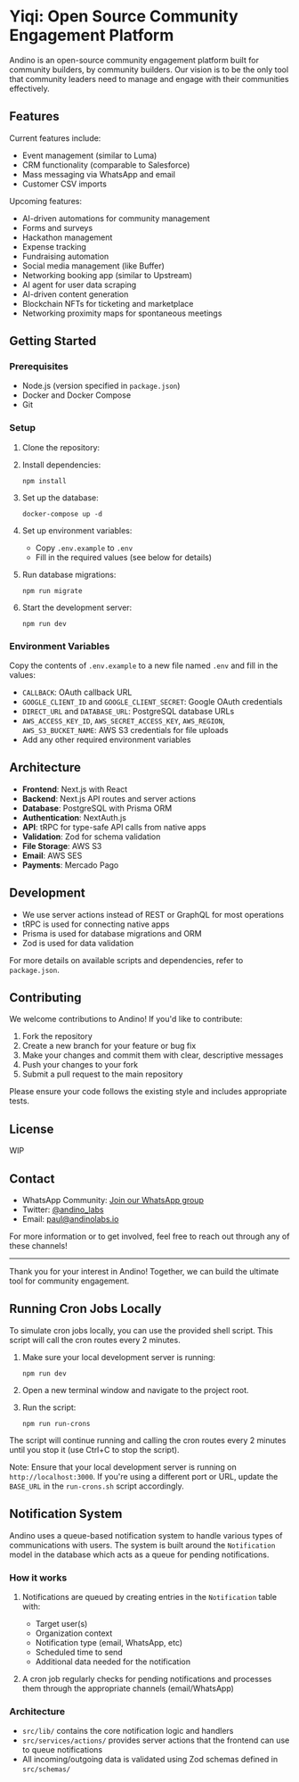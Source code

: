 # Yiqi: Open Source Community Engagement Platform

Andino is an open-source community engagement platform built for community builders, by community builders. Our vision is to be the only tool that community leaders need to manage and engage with their communities effectively.

## Features

Current features include:

- Event management (similar to Luma)
- CRM functionality (comparable to Salesforce)
- Mass messaging via WhatsApp and email
- Customer CSV imports

Upcoming features:

- AI-driven automations for community management
- Forms and surveys
- Hackathon management
- Expense tracking
- Fundraising automation
- Social media management (like Buffer)
- Networking booking app (similar to Upstream)
- AI agent for user data scraping
- AI-driven content generation
- Blockchain NFTs for ticketing and marketplace
- Networking proximity maps for spontaneous meetings

## Getting Started

### Prerequisites

- Node.js (version specified in `package.json`)
- Docker and Docker Compose
- Git

### Setup

1. Clone the repository:
2. Install dependencies:

   ```
   npm install
   ```

3. Set up the database:

   ```
   docker-compose up -d
   ```

4. Set up environment variables:

   - Copy `.env.example` to `.env`
   - Fill in the required values (see below for details)

5. Run database migrations:

   ```
   npm run migrate
   ```

6. Start the development server:
   ```
   npm run dev
   ```

### Environment Variables

Copy the contents of `.env.example` to a new file named `.env` and fill in the values:

- `CALLBACK`: OAuth callback URL
- `GOOGLE_CLIENT_ID` and `GOOGLE_CLIENT_SECRET`: Google OAuth credentials
- `DIRECT_URL` and `DATABASE_URL`: PostgreSQL database URLs
- `AWS_ACCESS_KEY_ID`, `AWS_SECRET_ACCESS_KEY`, `AWS_REGION`, `AWS_S3_BUCKET_NAME`: AWS S3 credentials for file uploads
- Add any other required environment variables

## Architecture

- **Frontend**: Next.js with React
- **Backend**: Next.js API routes and server actions
- **Database**: PostgreSQL with Prisma ORM
- **Authentication**: NextAuth.js
- **API**: tRPC for type-safe API calls from native apps
- **Validation**: Zod for schema validation
- **File Storage**: AWS S3
- **Email**: AWS SES
- **Payments**: Mercado Pago

## Development

- We use server actions instead of REST or GraphQL for most operations
- tRPC is used for connecting native apps
- Prisma is used for database migrations and ORM
- Zod is used for data validation

For more details on available scripts and dependencies, refer to `package.json`.

## Contributing

We welcome contributions to Andino! If you'd like to contribute:

1. Fork the repository
2. Create a new branch for your feature or bug fix
3. Make your changes and commit them with clear, descriptive messages
4. Push your changes to your fork
5. Submit a pull request to the main repository

Please ensure your code follows the existing style and includes appropriate tests.

## License

WIP

## Contact

- WhatsApp Community: [Join our WhatsApp group](https://chat.whatsapp.com/JAcbw9MnFxqLEhSRLCtDNR)
- Twitter: [@andino_labs](https://x.com/andino_labs)
- Email: [paul@andinolabs.io](mailto:paul@andinolabs.io)

For more information or to get involved, feel free to reach out through any of these channels!

---

Thank you for your interest in Andino! Together, we can build the ultimate tool for community engagement.

## Running Cron Jobs Locally

To simulate cron jobs locally, you can use the provided shell script. This script will call the cron routes every 2 minutes.

1. Make sure your local development server is running:

   ```
   npm run dev
   ```

2. Open a new terminal window and navigate to the project root.

3. Run the script:
   ```
   npm run run-crons
   ```

The script will continue running and calling the cron routes every 2 minutes until you stop it (use Ctrl+C to stop the script).

Note: Ensure that your local development server is running on `http://localhost:3000`. If you're using a different port or URL, update the `BASE_URL` in the `run-crons.sh` script accordingly.

## Notification System

Andino uses a queue-based notification system to handle various types of communications with users. The system is built around the `Notification` model in the database which acts as a queue for pending notifications.

### How it works

1. Notifications are queued by creating entries in the `Notification` table with:

   - Target user(s)
   - Organization context
   - Notification type (email, WhatsApp, etc)
   - Scheduled time to send
   - Additional data needed for the notification

2. A cron job regularly checks for pending notifications and processes them through the appropriate channels (email/WhatsApp)

### Architecture

- `src/lib/` contains the core notification logic and handlers
- `src/services/actions/` provides server actions that the frontend can use to queue notifications
- All incoming/outgoing data is validated using Zod schemas defined in `src/schemas/`

